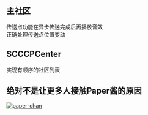 ## 主社区
传送点功能在异步传送完成后再播放音效  
正确处理传送点位置变动  
## SCCCPCenter
实现有顺序的社区列表  
## 绝对不是让更多人接触Paper酱的原因
[![paper-chan](/assets/img/paper-chan-UwU.png)](https://paper-chan.moe/)

